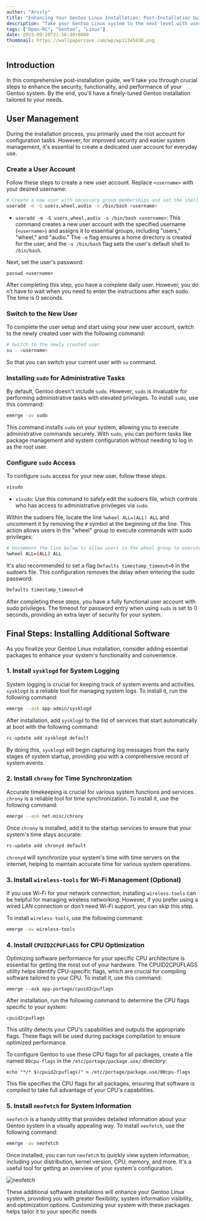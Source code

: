 ```yaml
---
author: "Arcsly"
title: "Enhancing Your Gentoo Linux Installation: Post-Installation Guide"
description: "Take your Gentoo Linux system to the next level with user management, sudo, system logging, NTP time synchronization, CPU optimization, Neofetch, and optional Wi-Fi support."
tags: ["Open-RC", "Gentoo", "Linux"]
date: 2023-09-20T21:56:40+0800
thumbnail: https://wallpapercave.com/wp/wp11345838.png
---
```


## Introduction

 In this comprehensive post-installation guide, we'll take you through crucial steps to enhance the security, functionality, and performance of your Gentoo system. By the end, you'll have a finely-tuned Gentoo installation tailored to your needs.

## User Management

During the installation process, you primarily used the root account for configuration tasks. However, for improved security and easier system management, it's essential to create a dedicated user account for everyday use.

### Create a User Account

Follow these steps to create a new user account. Replace `<username>` with your desired username:

```bash
# Create a new user with necessary group memberships and set the shell to /bin/bash
useradd -m -G users,wheel,audio -s /bin/bash <username>
```

- `useradd -m -G users,wheel,audio -s /bin/bash <username>`: This command creates a new user account with the specified username (`<username>`) and assigns it to essential groups, including "users," "wheel," and "audio." The `-m` flag ensures a home directory is created for the user, and the `-s /bin/bash` flag sets the user's default shell to `/bin/bash`.

Next, set the user's password:

```shell
passwd <username>
```

After completing this step, you have a complete daily user. However, you do n’t have to wait when you need to enter the instructions after each sudo. The time is 0 seconds.

### Switch to the New User

To complete the user setup and start using your new user account, switch to the newly created user with the following command:

```bash
# Switch to the newly created user
su - <username>
```

So that you can switch your current user with `su` command.

### Installing `sudo` for Administrative Tasks

By default, Gentoo doesn't include `sudo`. However, `sudo` is invaluable for performing administrative tasks with elevated privileges. To install `sudo`, use this command:

```bash
emerge -av sudo
```

This command installs `sudo` on your system, allowing you to execute administrative commands securely. With `sudo`, you can perform tasks like package management and system configuration without needing to log in as the root user.

### Configure `sudo` Access

To configure `sudo` access for your new user, follow these steps:

```bash
visudo
```

- `visudo`: Use this command to safely edit the sudoers file, which controls who has access to administrative privileges via `sudo`.

Within the sudoers file, locate the line `%wheel ALL=(ALL) ALL` and uncomment it by removing the `#` symbol at the beginning of the line. This action allows users in the "wheel" group to execute commands with sudo privileges:

```bash
# Uncomment the line below to allow users in the wheel group to execute commands with sudo privileges
%wheel ALL=(ALL) ALL
```

It's also recommended to set a flag `Defaults timestamp_timeout=0` in the sudoers file. This configuration removes the delay when entering the sudo password:

```bash
Defaults timestamp_timeout=0
```

After completing these steps, you have a fully functional user account with sudo privileges. The timeout for password entry when using `sudo` is set to 0 seconds, providing an extra layer of security for your system.

## Final Steps: Installing Additional Software

As you finalize your Gentoo Linux installation, consider adding essential packages to enhance your system's functionality and convenience.

### 1. Install `sysklogd` for System Logging

System logging is crucial for keeping track of system events and activities. `sysklogd` is a reliable tool for managing system logs. To install it, run the following command:

```bash
emerge --ask app-admin/sysklogd
```

After installation, add `sysklogd` to the list of services that start automatically at boot with the following command:

```bash
rc-update add sysklogd default
```

By doing this, `sysklogd` will begin capturing log messages from the early stages of system startup, providing you with a comprehensive record of system events.

### 2. Install `chrony` for Time Synchronization

Accurate timekeeping is crucial for various system functions and services. `chrony` is a reliable tool for time synchronization. To install it, use the following command:

```bash
emerge --ask net-misc/chrony
```

Once `chrony` is installed, add it to the startup services to ensure that your system's time stays accurate:

```bash
rc-update add chronyd default
```

`chronyd` will synchronize your system's time with time servers on the internet, helping to maintain accurate time for various system operations.

### 3. Install `wireless-tools` for Wi-Fi Management (Optional)

If you use Wi-Fi for your network connection, installing `wireless-tools` can be helpful for managing wireless networking. However, if you prefer using a wired LAN connection or don't need Wi-Fi support, you can skip this step.

To install `wireless-tools`, use the following command:

```bash
emerge -av wireless-tools
```

### 4. Install `CPUID2CPUFLAGS` for CPU Optimization

Optimizing software performance for your specific CPU architecture is essential for getting the most out of your hardware. The CPUID2CPUFLAGS utility helps identify CPU-specific flags, which are crucial for compiling software tailored to your CPU. To install it, use this command:

```shell
emerge --ask app-portage/cpuid2cpuflags
```

After installation, run the following command to determine the CPU flags specific to your system:

```shell
cpuid2cpuflags
```

This utility detects your CPU's capabilities and outputs the appropriate flags. These flags will be used during package compilation to ensure optimized performance.

To configure Gentoo to use these CPU flags for all packages, create a file named `00cpu-flags` in the `/etc/portage/package.use/` directory:

```shell
echo "*/* $(cpuid2cpuflags)" > /etc/portage/package.use/00cpu-flags
```

This file specifies the CPU flags for all packages, ensuring that software is compiled to take full advantage of your CPU's capabilities.

### 5. Install `neofetch` for System Information

`neofetch` is a handy utility that provides detailed information about your Gentoo system in a visually appealing way. To install `neofetch`, use the following command:

```bash
emerge -av neofetch
```

Once installed, you can run `neofetch` to quickly view system information, including your distribution, kernel version, CPU, memory, and more. It's a useful tool for getting an overview of your system's configuration.

![neofetch](/blog/linux/Gentoo/gentoo-post-installation/neofetch.png)

These additional software installations will enhance your Gentoo Linux system, providing you with greater flexibility, system information visibility, and optimization options. Customizing your system with these packages helps tailor it to your specific needs